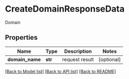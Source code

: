 # CreateDomainResponseData

Domain
## Properties
Name | Type | Description | Notes
------------ | ------------- | ------------- | -------------
**domain_name** | **str** | request result | [optional] 

[[Back to Model list]](../README.md#documentation-for-models) [[Back to API list]](../README.md#documentation-for-api-endpoints) [[Back to README]](../README.md)


